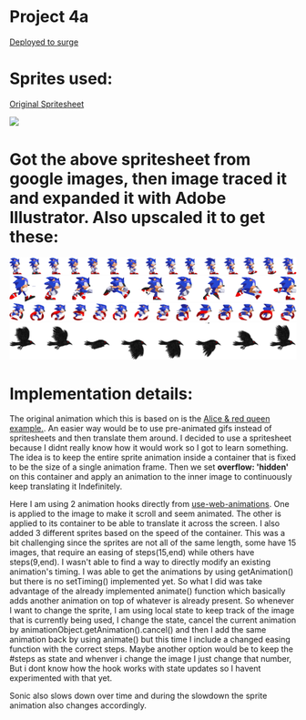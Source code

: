 # Project 4a
[Deployed to surge](http://eru-project4a.surge.sh/)

# Sprites used: 
[Original Spritesheet ](https://www.pngfind.com/mpng/iTxJwo_sonic-3-sprite-png-sonic-3-sprites-png/)

![](https://www.pngfind.com/pngs/m/20-204135_sonic-3-sprite-png-sonic-3-sprites-png.png)  

# Got the above spritesheet from google images, then image traced it and expanded it with Adobe Illustrator. Also upscaled it to get these:

![](src/images/idle.png)
![](src/images/slow.png)
![](src/images/latest.png)
![](src/images/birds1.png)
# Implementation details:

The original animation which this is based on is the [Alice & red queen example.](https://codepen.io/rachelnabors/pen/PNGGaV). An easier way would be to use pre-animated gifs
instead of spritesheets and then translate them around. I decided to use a spritesheet because I didnt really know how it would work so I got to learn something. The idea is to
keep the entire sprite animation inside a container that is fixed to be the size of a single animation frame. Then we set **overflow: 'hidden'** on this container and apply an animation
to the inner image to continuously keep translating it Indefinitely.

Here I am using 2 animation hooks directly from [use-web-animations](https://github.com/wellyshen/use-web-animations). One is applied to the image to make it scroll and seem animated. The
other is applied to its container to be able to translate it across the screen. I also added 3 different sprites based on the speed of the container. This was a bit challenging
since the sprites are not all of the same length, some have 15 images, that require an easing of steps(15,end) while others have steps(9,end). I wasn't able to find a way to
directly modify an existing animation's timing. I was able to get the animations by using getAnimation() but there is no setTiming() implemented yet. So what I did was take advantage
of the already implemented animate() function which basically adds another animation on top of whatever is already present. So whenever I want to change the sprite, I am using local state
to keep track of the image that is currently being used, I change the state, cancel the current animation by animationObject.getAnimation().cancel() and then I add the same animation
back by using animate() but this time I include a changed easing function with the correct steps. Maybe another option would be to keep the #steps as state and whenver i change the image
I just change that number, But i dont know how the hook works with state updates so I havent experimented with that yet.

Sonic also slows down over time and during the slowdown the sprite animation also changes accordingly.
